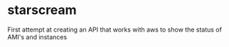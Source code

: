 # starscream
First attempt at creating an API that works with aws to show the status of AMI's and instances
